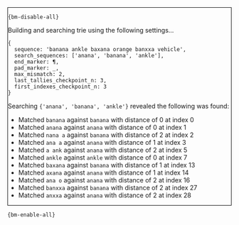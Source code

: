 <div style="border:1px solid black;">

`{bm-disable-all}`

Building and searching trie using the following settings...

```
{
  sequence: 'banana ankle baxana orange banxxa vehicle',
  search_sequences: ['anana', 'banana', 'ankle'],
  end_marker: ¶,
  pad_marker: _,
  max_mismatch: 2,
  last_tallies_checkpoint_n: 3,
  first_indexes_checkpoint_n: 3
}

```


Searching `{'anana', 'banana', 'ankle'}` revealed the following was found:

 * Matched `banana` against `banana` with distance of 0 at index 0
 * Matched `anana` against `anana` with distance of 0 at index 1
 * Matched `nana a` against `banana` with distance of 2 at index 2
 * Matched `ana a` against `anana` with distance of 1 at index 3
 * Matched `a ank` against `anana` with distance of 2 at index 5
 * Matched `ankle` against `ankle` with distance of 0 at index 7
 * Matched `baxana` against `banana` with distance of 1 at index 13
 * Matched `axana` against `anana` with distance of 1 at index 14
 * Matched `ana o` against `anana` with distance of 2 at index 16
 * Matched `banxxa` against `banana` with distance of 2 at index 27
 * Matched `anxxa` against `anana` with distance of 2 at index 28
</div>

`{bm-enable-all}`

